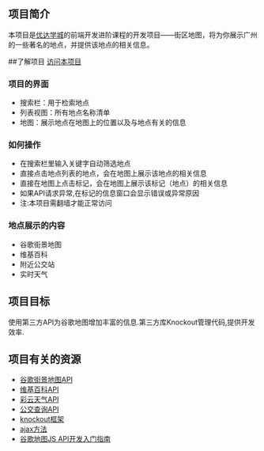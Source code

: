 ## 项目简介
本项目是[优达学城](https://cn.udacity.com)的前端开发进阶课程的开发项目——街区地图，将为你展示广州的一些著名的地点，并提供该地点的相关信息。

##了解项目
[访问本项目](https://liaozeen.github.io/googleMapProject/)

### 项目的界面
- 搜索栏：用于检索地点
- 列表视图：所有地点名称清单
- 地图：展示地点在地图上的位置以及与地点有关的信息

### 如何操作
- 在搜索栏里输入关键字自动筛选地点
- 直接点击地点列表的地点，会在地图上展示该地点的相关信息
- 直接在地图上点击标记，会在地图上展示该标记（地点）的相关信息
- 如果API请求异常,在标记的信息窗口会显示错误或异常原因
- 注:本项目需翻墙才能正常访问

### 地点展示的内容
- 谷歌街景地图
- 维基百科
- 附近公交站
- 实时天气

## 项目目标

使用第三方API为谷歌地图增加丰富的信息.第三方库Knockout管理代码,提供开发效率.

## 项目有关的资源
- [谷歌街景地图API](https://developers.google.com/maps/documentation/javascript/streetview)
- [维基百科API](https://www.mediawiki.org/wiki/API:Main_page)
- [彩云天气API](http://www.caiyunapp.com/)
- [公交查询API](https://www.jisuapi.com/api/transit/)
- [knockout框架](http://knockoutjs.com/)
- [ajax方法](http://www.w3school.com.cn/jquery/ajax_ajax.asp)
- [谷歌地图JS API开发入门指南](https://developers.google.com/maps/documentation/javascript/tutorial?hl=zh-cn)




